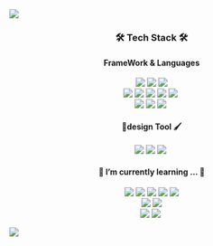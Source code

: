 <!-- 헤더작성 -->
<img src="https://capsule-render.vercel.app/api?type=waving&color=0:83a4d4,100:b6fbff&height=300&section=header&text=sera%20Park&fontColor=FFFFFF&fontSize=70&fontAlignY=40&desc=wantTobeFullStackDeveloper&descSize=20&animation=twinkling" />

<h3 align="center"> 🛠️ Tech Stack 🛠️</h3>

<!--프레임 워크관련-->
<h4 align="center">  FrameWork & Languages</h4>
<p align="center">
  <img src="https://img.shields.io/badge/JAVA-007396?style=flat&logo=Java&logoColor=white"/>&nbsp;<img src="https://img.shields.io/badge/Python-3766AB??style=flat&logo=Python&logoColor=white"/>&nbsp;<img src="https://img.shields.io/badge/C-A8B9CC?style=flat&logo=C&logoColor=white"/><br>
  <img src="https://img.shields.io/badge/HTML5-E34F26?style=flat&logo=HTML5&logoColor=white"/>&nbsp;<img src="https://img.shields.io/badge/CSS3-1572B6?style=flat&logo=CSS3&logoColor=white"/>&nbsp;<img src="https://img.shields.io/badge/JS-F7DF1E?style=flat&logo=JavaScript&logoColor=white"/>&nbsp;<img src="https://img.shields.io/badge/SQLite-003B57?style=flat&logo=SQLite&logoColor=white"/>&nbsp;<img src="https://img.shields.io/badge/Thymeleaf-005F0F?style=flat&logo=Thymeleaf&logoColor=white"/>&nbsp;<br>
  <img src="https://img.shields.io/badge/Android-3DDC84?style=flat&logo=Android Studio&logoColor=white"/>&nbsp;<img src="https://img.shields.io/badge/Spring-6DB33F?style=flat&logo=Spring&logoColor=white"/>&nbsp;<img src="https://img.shields.io/badge/Arduino-00979D?style=flat&logo=Arduino&logoColor=white"/>&nbsp;
</p>

<!--디자인 툴 관련-->
<h4 align="center">  🎨design Tool 🖌️</h4>
<p align="center">
  <img src="https://img.shields.io/badge/Photoshop-2FA3F7?style=flat&logo=Adobe Photoshop&logoColor=white"/>&nbsp;<img src="https://img.shields.io/badge/Illustrator-f79500?style=flat&logo=Adobe Illustrator&logoColor=white"/>&nbsp;<img src="https://img.shields.io/badge/Adobe XD-F725B8?style=flat&logo=Adobe XD&logoColor=white"/>&nbsp;
  </p>
  
<!--배우고 있는...-->
<h4 align="center"> 🌱 I’m currently learning ... 🌱</h4>
<p align="center">  
  <img src="https://img.shields.io/badge/Node.js-339933?style=flat&logo=Node.js&logoColor=white"/>&nbsp;<img src="https://img.shields.io/badge/flask-000000?style=flat&logo=flask&logoColor=white"/>&nbsp;<img src="https://img.shields.io/badge/npm-CB3837?style=flat&logo=npm&logoColor=white"/>&nbsp;<img src="https://img.shields.io/badge/AWS-FF9900?style=flat&logo=Amazon AWS&logoColor=white"/>&nbsp;<img src="https://img.shields.io/badge/Firebase-FFCA28?style=flat&logo=Firebase&logoColor=white"/><br>
  <img src="https://img.shields.io/badge/DynamoDB-4053D6?style=flat&logo=Amazon DynamoDB&logoColor=white"/>&nbsp;<img src="https://img.shields.io/badge/MongoDB-47A248?style=flat&logo=MongoDB&logoColor=white"/><br>
  <img src="https://img.shields.io/badge/React-61DAFB?style=flat&logo=React&logoColor=white"/>&nbsp;<img src="https://img.shields.io/badge/Spark-E25A1C?style=flat&logo=Apache Spark&logoColor=white"/>&nbsp;
</p>

<!--푸터작성-->
<img src="https://capsule-render.vercel.app/api?type=waving&color=0:83a4d4,100:b6fbff&height=100&section=footer&animation=twinkling" />

<!--
**hiereit/hiereit** is a ✨ _special_ ✨ repository because its `README.md` (this file) appears on your GitHub profile.


[![Top Langs](https://github-readme-stats.vercel.app/api/top-langs/?username=hiereit&layout=compact)](https://github.com/hiereit)
[![willianrod's wakatime stats](https://github-readme-stats.vercel.app/api/wakatime?username=willianrod)](https://github.com/anuraghazra/github-readme-stats)
Here are some ideas to get you started:

- 🔭 I’m currently working on ...
- 🌱 I’m currently learning ...
- 👯 I’m looking to collaborate on ...
- 🤔 I’m looking for help with ...
- 💬 Ask me about ...
- 📫 How to reach me: ...
- 😄 Pronouns: ...
- ⚡ Fun fact: ...

-->

<!-- <h4 align="center"> :octocat: git :octocat:</h4>
<p align="center">
<img src="https://img.shields.io/badge/Git-F05032?style=flat&logo=Git&logoColor=white"/>&nbsp;<img src="https://img.shields.io/badge/GitHub-181717?style=flat&logo=GitHub&logoColor=white"/>&nbsp;<img src="https://img.shields.io/badge/GitLab-FCA121?style=flat&logo=GitLab&logoColor=white"/>
</p> -->
<!--생산성도구-->
<!-- <p align="center">
<img src="https://img.shields.io/badge/Notion-000000?style=flat&logo=Notion&logoColor=white"/>&nbsp;
<img src="https://img.shields.io/badge/Slack-4A154B?style=flat&logo=Slack&logoColor=white"/>&nbsp;
</p> -->

<!--ETC-->
<!-- <p align="center">
<img src="https://img.shields.io/badge/PyCharm-000000?style=flat&logo=PyCharm&logoColor=white"/>&nbsp;<img src="https://img.shields.io/badge/JetBrains-000000?style=flat&logo=JetBrains&logoColor=white"/>&nbsp;<img src="https://img.shields.io/badge/Anaconda-44A833?style=flat&logo=Anaconda&logoColor=white"/>&nbsp;<img src="https://img.shields.io/badge/Jupyter-F37626?style=flat&logo=Jupyter&logoColor=white"/>&nbsp;<img src="https://img.shields.io/badge/TensorFlow-FF6F00?style=flat&logo=TensorFlow&logoColor=white"/><br><img src="https://img.shields.io/badge/Visual Studio Code-007ACC?style=flat&logo=Visual Studio Code&logoColor=white"/>&nbsp;<img src="https://img.shields.io/badge/Visual Studio-5C2D91?style=flat&logo=Visual Studio&logoColor=white"/>&nbsp;<img src="https://img.shields.io/badge/CentOS-262577?style=flat&logo=CentOS&logoColor=white"/>&nbsp;<img src="https://img.shields.io/badge/Linux-FCC624?style=flat&logo=Linux&logoColor=white"/>
  <br><img src="https://img.shields.io/badge/Eclipse IDE-2C2255?style=flat&logo=Eclipse IDE&logoColor=white"/>&nbsp;<img src="https://img.shields.io/badge/Spring Boot-6DB33F?style=flat&logo=Spring Boot&logoColor=white"/>&nbsp;<img src="https://img.shields.io/badge/Bootstrap-7952B3?style=flat&logo=Bootstrap&logoColor=white"/>&nbsp;<img src="https://img.shields.io/badge/Raspberry Pi-A22846?style=flat&logo=Raspberry Pi&logoColor=white"/>&nbsp;<img src="https://img.shields.io/badge/Atom-66595C?style=flat&logo=Atom&logoColor=white"/>&nbsp; -->
<!--서버관련..-->
<!-- <img src="https://img.shields.io/badge/Apache-D22128?style=flat&logo=Apache&logoColor=white"/>&nbsp;<img src="https://img.shields.io/badge/Maven-C71A36?style=flat&logo=Apache Maven&logoColor=white"/>&nbsp;<img src="https://img.shields.io/badge/Tomcat-F8DC75?style=flat&logo=Apache Tomcat&logoColor=white"/>&nbsp;<img src="https://img.shields.io/badge/Oracle-F80000?style=flat&logo=Oracle&logoColor=white"/>
</p> -->
